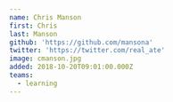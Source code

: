 ```yaml
---
name: Chris Manson
first: Chris
last: Manson
github: 'https://github.com/mansona'
twitter: 'https://twitter.com/real_ate'
image: cmanson.jpg
added: 2018-10-20T09:01:00.000Z
teams:
  - learning
---
```

